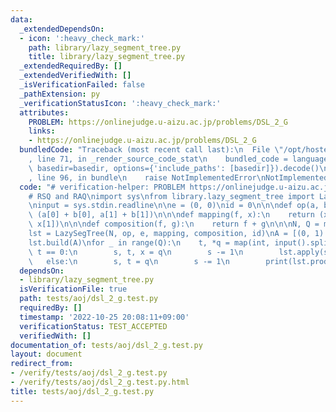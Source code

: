 ```yaml
---
data:
  _extendedDependsOn:
  - icon: ':heavy_check_mark:'
    path: library/lazy_segment_tree.py
    title: library/lazy_segment_tree.py
  _extendedRequiredBy: []
  _extendedVerifiedWith: []
  _isVerificationFailed: false
  _pathExtension: py
  _verificationStatusIcon: ':heavy_check_mark:'
  attributes:
    PROBLEM: https://onlinejudge.u-aizu.ac.jp/problems/DSL_2_G
    links:
    - https://onlinejudge.u-aizu.ac.jp/problems/DSL_2_G
  bundledCode: "Traceback (most recent call last):\n  File \"/opt/hostedtoolcache/PyPy/3.7.13/x64/site-packages/onlinejudge_verify/documentation/build.py\"\
    , line 71, in _render_source_code_stat\n    bundled_code = language.bundle(stat.path,\
    \ basedir=basedir, options={'include_paths': [basedir]}).decode()\n  File \"/opt/hostedtoolcache/PyPy/3.7.13/x64/site-packages/onlinejudge_verify/languages/python.py\"\
    , line 96, in bundle\n    raise NotImplementedError\nNotImplementedError\n"
  code: "# verification-helper: PROBLEM https://onlinejudge.u-aizu.ac.jp/problems/DSL_2_G\n\
    # RSQ and RAQ\nimport sys\nfrom library.lazy_segment_tree import LazySegTree\n\
    \ninput = sys.stdin.readline\n\ne = (0, 0)\nid = 0\n\n\ndef op(a, b):\n    return\
    \ (a[0] + b[0], a[1] + b[1])\n\n\ndef mapping(f, x):\n    return (x[0] + f * x[1],\
    \ x[1])\n\n\ndef composition(f, g):\n    return f + g\n\n\nN, Q = map(int, input().split())\n\
    lst = LazySegTree(N, op, e, mapping, composition, id)\nA = [(0, 1) for _ in range(N)]\n\
    lst.build(A)\nfor _ in range(Q):\n    t, *q = map(int, input().split())\n    if\
    \ t == 0:\n        s, t, x = q\n        s -= 1\n        lst.apply(s, t, x)\n \
    \   else:\n        s, t = q\n        s -= 1\n        print(lst.prod(s, t)[0])\n"
  dependsOn:
  - library/lazy_segment_tree.py
  isVerificationFile: true
  path: tests/aoj/dsl_2_g.test.py
  requiredBy: []
  timestamp: '2022-10-25 20:08:11+09:00'
  verificationStatus: TEST_ACCEPTED
  verifiedWith: []
documentation_of: tests/aoj/dsl_2_g.test.py
layout: document
redirect_from:
- /verify/tests/aoj/dsl_2_g.test.py
- /verify/tests/aoj/dsl_2_g.test.py.html
title: tests/aoj/dsl_2_g.test.py
---
```

